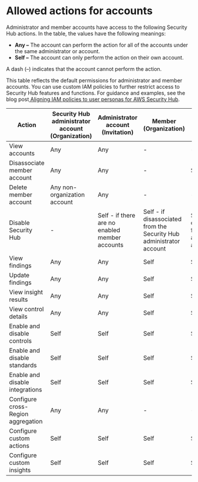 # Allowed actions for accounts<a name="securityhub-accounts-allowed-actions"></a>

Administrator and member accounts have access to the following Security Hub actions\. In the table, the values have the following meanings:
+ **Any –** The account can perform the action for all of the accounts under the same administrator or account\.
+ **Self –** The account can only perform the action on their own account\.

A dash \(–\) indicates that the account cannot perform the action\.

This table reflects the default permissions for administrator and member accounts\. You can use custom IAM policies to further restrict access to Security Hub features and functions\. For guidance and examples, see the blog post[ Aligning IAM policies to user personas for AWS Security Hub](http://aws.amazon.com/blogs/security/aligning-iam-policies-to-user-personas-for-aws-security-hub/)\.


|  Action  |  Security Hub administrator account \(Organization\)  |  Administrator account \(Invitation\)  |  Member \(Organization\)  |  Member \(Invitation\)  | 
| --- | --- | --- | --- | --- | 
|  View accounts  |  Any  |  Any  |  \-  |  \-  | 
|  Disassociate member account  |  Any  |  Any  |  \-  |  Self  | 
|  Delete member account  |  Any non\-organization account  |  Any  |  \-  |  \-  | 
|  Disable Security Hub  |  \-  |  Self \- if there are no enabled member accounts  |  Self \- if disassociated from the Security Hub administrator account  |  Self \- if disassociated from the administrator account  | 
|  View findings  |  Any  |  Any  |  Self  |  Self  | 
|  Update findings  |  Any  |  Any  |  Self  |  Self  | 
|  View insight results  |  Any  |  Any  |  Self  |  Self  | 
|  View control details  |  Any  |  Any  |  Self  |  Self  | 
|  Enable and disable controls  |  Self  |  Self  |  Self  |  Self  | 
|  Enable and disable standards  |  Self  |  Self  |  Self  |  Self  | 
|  Enable and disable integrations  |  Self  |  Self  |  Self  |  Self  | 
|  Configure cross\-Region aggregation  |  Any  |  Any  |  \-  |  \-  | 
|  Configure custom actions  |  Self  |  Self  |  Self  |  Self  | 
|  Configure custom insights  |  Self  |  Self  |  Self  |  Self  | 